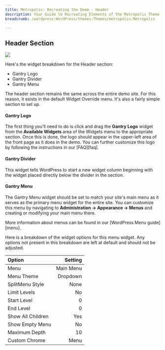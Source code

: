 ```yaml
---
title: Metropolis: Recreating the Demo - Header
description: Your Guide to Recreating Elements of the Metropolis Theme for WordPress
breadcrumb: /wordpress:WordPress/themes:Themes/metropolis:Metropolis

---
```


Header Section
-----
![][demo8]

Here's the widget breakdown for the Header section:

* Gantry Logo
* Gantry Divider
* Gantry Menu

The header section remains the same across the entire demo site. For this reason, it exists in the default Widget Override menu. It's also a fairly simple section to set up.

#### Gantry Logo
The first thing you'll need to do is click and drag the **Gantry Logo** widget from the **Available Widgets** area of the Widgets menu to the appropriate section. Once this is done, the logo should appear in the upper-left area of the front page as it does in the demo. You can further customize this logo by following the instructions in our [FAQ][faq].

#### Gantry Divider
This widget tells WordPress to start a new widget column beginning with the widget placed directly below the divider in the section.

#### Gantry Menu
The Gantry Menu widget should be set to match your site's main menu as it serves as the primary menu widget for the entire site. You can customize this menu by navigating to **Administration -> Appearance -> Menus** and creating or modifying your main menu there. 

More information about menus can be found in our [WordPress Menu guide][menu].

Here is a breakdown of the widget options for this menu widget. Any options not present in this breakdown are left at default and should not be adjusted.

| Option            |   Setting |  
| :---------------- | --------: |  
| Menu              | Main Menu |  
| Menu Theme        |  Dropdown |  
| SplitMenu Style   |      None |  
| Limit Levels      |        No |  
| Start Level       |         0 |  
| End Level         |         0 |  
| Show All Children |       Yes |  
| Show Empty Menu   |        No |  
| Maximum Depth     |        10 |  
| Custom Chrome     |      Menu |  

[demo8]: assets/wp_metropolis_demo_8.jpeg